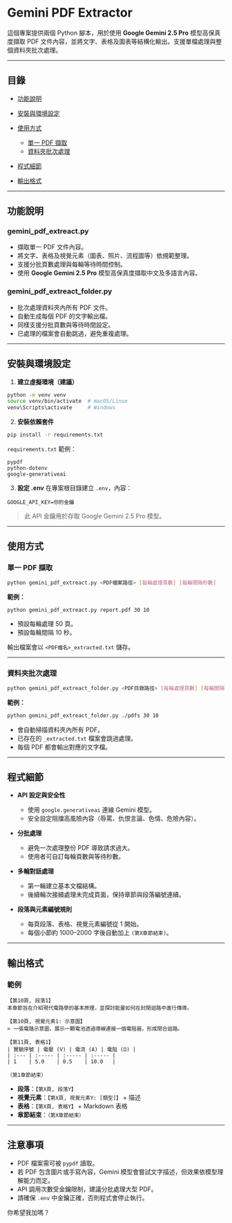 # Gemini PDF Extractor

這個專案提供兩個 Python 腳本，用於使用 **Google Gemini 2.5 Pro** 模型高保真度擷取 PDF 文件內容，並將文字、表格及圖表等結構化輸出。支援單檔處理與整個資料夾批次處理。

---

## 目錄

* [功能說明](#功能說明)
* [安裝與環境設定](#安裝與環境設定)
* [使用方式](#使用方式)

  * [單一 PDF 擷取](#單一-pdf-擷取)
  * [資料夾批次處理](#資料夾批次處理)
* [程式細節](#程式細節)
* [輸出格式](#輸出格式)

---

## 功能說明

### gemini_pdf_extreact.py

* 擷取單一 PDF 文件內容。
* 將文字、表格及視覺元素（圖表、照片、流程圖等）依規範整理。
* 支援分批頁數處理與每輪等待時間控制。
* 使用 **Google Gemini 2.5 Pro** 模型高保真度擷取中文及多語言內容。

### gemini_pdf_extreact_folder.py

* 批次處理資料夾內所有 PDF 文件。
* 自動生成每個 PDF 的文字輸出檔。
* 同樣支援分批頁數與等待時間設定。
* 已處理的檔案會自動跳過，避免重複處理。

---

## 安裝與環境設定

1. **建立虛擬環境（建議）**

```bash
python -m venv venv
source venv/bin/activate  # macOS/Linux
venv\Scripts\activate     # Windows
```

2. **安裝依賴套件**

```bash
pip install -r requirements.txt
```

`requirements.txt` 範例：

```
pypdf
python-dotenv
google-generativeai
```

3. **設定 .env**
   在專案根目錄建立 `.env`，內容：

```
GOOGLE_API_KEY=你的金鑰
```

> 此 API 金鑰用於存取 Google Gemini 2.5 Pro 模型。

---

## 使用方式

### 單一 PDF 擷取

```bash
python gemini_pdf_extreact.py <PDF檔案路徑> [每輪處理頁數] [每輪間隔秒數]
```

**範例：**

```bash
python gemini_pdf_extreact.py report.pdf 30 10
```

* 預設每輪處理 50 頁。
* 預設每輪間隔 10 秒。

輸出檔案會以 `<PDF檔名>_extracted.txt` 儲存。

---

### 資料夾批次處理

```bash
python gemini_pdf_extreact_folder.py <PDF目錄路徑> [每輪處理頁數] [每輪間隔秒數]
```

**範例：**

```bash
python gemini_pdf_extreact_folder.py ./pdfs 30 10
```

* 會自動掃描資料夾內所有 PDF。
* 已存在的 `_extracted.txt` 檔案會跳過處理。
* 每個 PDF 都會輸出對應的文字檔。

---

## 程式細節

* **API 設定與安全性**

  * 使用 `google.generativeai` 連線 Gemini 模型。
  * 安全設定阻擋高風險內容（辱罵、仇恨言論、色情、危險內容）。

* **分批處理**

  * 避免一次處理整份 PDF 導致請求過大。
  * 使用者可自訂每輪頁數與等待秒數。

* **多輪對話處理**

  * 第一輪建立基本文檔結構。
  * 後續輪次接續處理未完成頁面，保持章節與段落編號連續。

* **段落與元素編號規則**

  * 每頁段落、表格、視覺元素編號從 1 開始。
  * 每個小節約 1000–2000 字後自動加上 `(第X章節結束)`。

---

## 輸出格式

### 範例

```
【第10頁, 段落1】
本章節旨在介紹現代電路學的基本原理，並探討能量如何在封閉迴路中進行傳導。

【第10頁, 視覺元素1: 示意圖】
> 一張電路示意圖，展示一顆電池透過導線連接一個電阻器，形成閉合迴路。

【第11頁, 表格1】
| 實驗序號 | 電壓 (V) | 電流 (A) | 電阻 (Ω) |
| :--- | :----- | :----- | :----- |
| 1    | 5.0    | 0.5    | 10.0   |

（第1章節結束）
```

* **段落**：`【第X頁, 段落Y】`
* **視覺元素**：`【第X頁, 視覺元素Y: [類型]】` + 描述
* **表格**：`【第X頁, 表格Y】` + Markdown 表格
* **章節結束**：`（第X章節結束）`

---

## 注意事項

* PDF 檔案需可被 `pypdf` 讀取。
* 若 PDF 包含圖片或手寫內容，Gemini 模型會嘗試文字描述，但效果依模型理解能力而定。
* API 調用次數受金鑰限制，建議分批處理大型 PDF。
* 請確保 `.env` 中金鑰正確，否則程式會停止執行。



你希望我加嗎？
